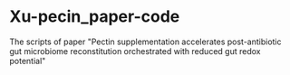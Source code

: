 # Xu-pecin_paper-code
The scripts of paper "Pectin supplementation accelerates post-antibiotic gut microbiome reconstitution orchestrated with reduced gut redox potential"
